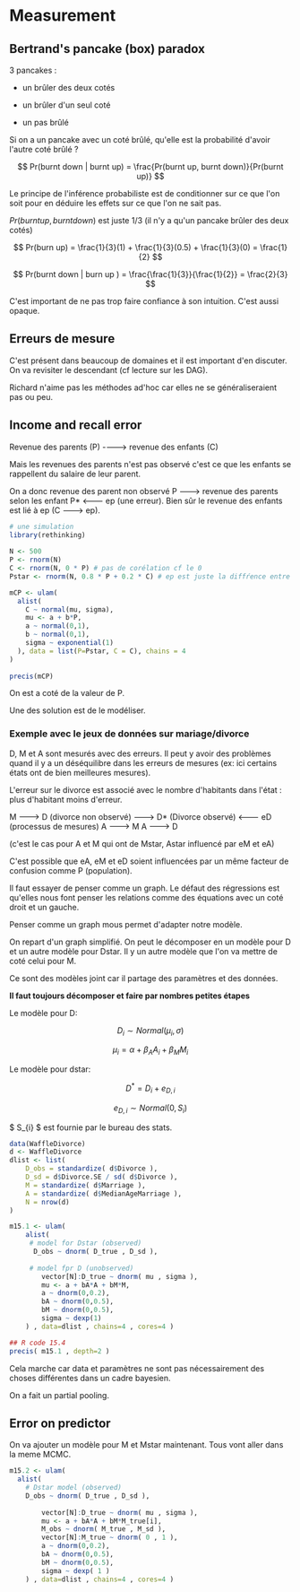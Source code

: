 # Measurement  

## Bertrand's pancake (box) paradox

3 pancakes : 

- un brûler des deux cotés

- un brûler d'un seul coté 

- un pas brûlé

Si on a un pancake avec un coté brûlé, qu'elle est la probabilité d'avoir l'autre coté brûlé ? 

$$ Pr(burnt down | burnt up) = \frac{Pr(burnt up, burnt down)}{Pr(burnt up)} $$

Le principe de l'inférence probabiliste est de conditionner sur ce que l'on soit pour en déduire les effets sur ce que l'on ne sait pas.   

$Pr(burnt up, burnt down)$ est juste 1/3 (il n'y a qu'un pancake brûler des deux cotés)

$$ Pr(burn up) = \frac{1}{3}(1) + \frac{1}{3}(0.5) + \frac{1}{3}(0) = \frac{1}{2} $$

$$ Pr(burnt down | burn up ) = \frac{\frac{1}{3}}{\frac{1}{2}} = \frac{2}{3} $$

C'est important de ne pas trop faire confiance à son intuition. C'est aussi opaque. 

## Erreurs de mesure

C'est présent dans beaucoup de domaines et il est important d'en discuter. On va revisiter le descendant (cf lecture sur les DAG).  

Richard n'aime pas les méthodes ad'hoc car elles ne se généraliseraient pas ou peu.

## Income and recall error

Revenue des parents (P) ----> revenue des enfants (C)

Mais les revenues des parents n'est pas observé c'est ce que les enfants se rappellent du salaire de leur parent. 

On a donc revenue des parent non observé P ---> revenue des parents selon les enfant P*  <--- ep (une erreur). Bien sûr le revenue des enfants est lié à ep (C ---> ep).

``` R
# une simulation
library(rethinking)
 
N <- 500
P <- rnorm(N)
C <- rnorm(N, 0 * P) # pas de corélation cf le 0
Pstar <- rnorm(N, 0.8 * P + 0.2 * C) # ep est juste la diffŕence entre P et Pstar

mCP <- ulam(
  alist(
    C ~ normal(mu, sigma),
    mu <- a + b*P,
    a ~ normal(0,1),
    b ~ normal(0,1),
    sigma ~ exponential(1) 
  ), data = list(P=Pstar, C = C), chains = 4
)
    
precis(mCP)
```

On est a coté de la valeur de P. 

Une des solution est de le modéliser. 

### Exemple avec le jeux de données sur mariage/divorce

D, M et A sont mesurés avec des erreurs. Il peut  y avoir des problèmes quand il y a un déséquilibre dans les erreurs de mesures (ex: ici certains états ont de bien meilleures mesures).  

L'erreur sur le divorce est associé avec le nombre d'habitants dans l'état : plus d'habitant moins d'erreur. 

M ---> D (divorce non observé) ---> D* (Divorce observé) <--- eD (processus de mesures)
A ---> M
A ---> D

(c'est le cas pour A et M qui ont de Mstar, Astar influencé par eM et eA)

C'est possible que eA, eM et eD soient influencées par un même facteur de confusion comme P (population). 

Il faut essayer de penser comme un graph. Le défaut des régressions est qu'elles nous font penser les relations comme des équations avec un coté droit et un gauche.

Penser comme un graph mous permet d'adapter notre modèle.

On repart d'un graph simplifié. On peut le décomposer en un modèle pour D et un autre modèle pour Dstar. Il y un autre modèle que l'on va mettre de coté celui pour M. 

Ce sont des modèles joint car il partage des paramètres et des données.   

**Il faut toujours décomposer et faire par nombres petites étapes**

Le modèle pour D:

$$ D_{i} \sim Normal(\mu_{i}, \sigma)$$

$$ \mu_{i} = \alpha + \beta_{A} A_{i} + \beta_{M} M_{i} $$

Le modèle pour dstar:

$$D^{*} = D_{i} +e_{D,i} $$

$$e_{D,i} \sim Normal(0, S_{i}) $$ 

$ S_{i} $ est fournie par le bureau des stats.

``` R
data(WaffleDivorce)
d <- WaffleDivorce
dlist <- list(
    D_obs = standardize( d$Divorce ),
    D_sd = d$Divorce.SE / sd( d$Divorce ),
    M = standardize( d$Marriage ),
    A = standardize( d$MedianAgeMarriage ),
    N = nrow(d)
)

m15.1 <- ulam(
    alist(
     # model for Dstar (observed)
      D_obs ~ dnorm( D_true , D_sd ),
      
     # model fpr D (unobserved)      
        vector[N]:D_true ~ dnorm( mu , sigma ),
        mu <- a + bA*A + bM*M,
        a ~ dnorm(0,0.2),
        bA ~ dnorm(0,0.5),
        bM ~ dnorm(0,0.5),
        sigma ~ dexp(1)
    ) , data=dlist , chains=4 , cores=4 )

## R code 15.4
precis( m15.1 , depth=2 )
```

Cela marche car data et paramètres ne sont pas nécessairement des choses différentes dans un cadre bayesien.

On a fait un partial pooling. 

## Error on predictor

On va ajouter un modèle pour M et Mstar maintenant. Tous vont aller dans la meme MCMC.

``` R
m15.2 <- ulam(
  alist(
    # Dstar model (observed)
    D_obs ~ dnorm( D_true , D_sd ),
    
        vector[N]:D_true ~ dnorm( mu , sigma ),
        mu <- a + bA*A + bM*M_true[i],
        M_obs ~ dnorm( M_true , M_sd ),
        vector[N]:M_true ~ dnorm( 0 , 1 ),
        a ~ dnorm(0,0.2),
        bA ~ dnorm(0,0.5),
        bM ~ dnorm(0,0.5),
        sigma ~ dexp( 1 )
    ) , data=dlist , chains=4 , cores=4 )
```

